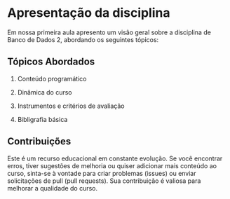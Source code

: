 # Apresentação da disciplina

Em nossa primeira aula apresento um visão geral sobre a disciplina de Banco de Dados 2, abordando os seguintes tópicos:

## Tópicos Abordados

1. Conteúdo programático

2. Dinâmica do curso

3. Instrumentos e critérios de avaliação

4. Bibligrafia básica

## Contribuições

Este é um recurso educacional em constante evolução. Se você encontrar erros, tiver sugestões de melhoria ou quiser adicionar mais conteúdo ao curso, sinta-se à vontade para criar problemas (issues) ou enviar solicitações de pull (pull requests). Sua contribuição é valiosa para melhorar a qualidade do curso.
